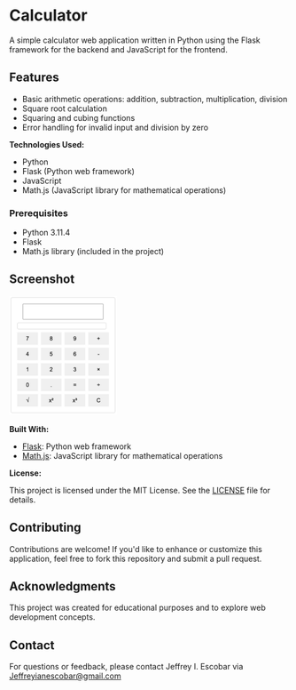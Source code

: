 # Calculator

A simple calculator web application written in Python using the Flask framework for the backend and JavaScript for the frontend.

## Features

- Basic arithmetic operations: addition, subtraction, multiplication, division
- Square root calculation
- Squaring and cubing functions
- Error handling for invalid input and division by zero

**Technologies Used:**

- Python
- Flask (Python web framework)
- JavaScript
- Math.js (JavaScript library for mathematical operations)


### Prerequisites

- Python 3.11.4
- Flask
- Math.js library (included in the project)


## Screenshot
![Calculator](/screenshot/calculator-screenshot.png)

**Built With:**

- [Flask](https://flask.palletsprojects.com/en/2.1.x/): Python web framework
- [Math.js](https://mathjs.org/): JavaScript library for mathematical operations

**License:**

This project is licensed under the MIT License. See the [LICENSE](LICENSE) file for details.

## Contributing

Contributions are welcome! If you'd like to enhance or customize this application, feel free to fork this repository and submit a pull request.

## Acknowledgments

This project was created for educational purposes and to explore web development concepts.

## Contact

For questions or feedback, please contact Jeffrey I. Escobar via Jeffreyianescobar@gmail.com


   
